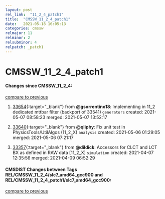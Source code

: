 ```yaml
---
layout: post
rel_link:  "11_2_4_patch1"
title:  "CMSSW_11_2_4_patch1"
date:   2021-05-18 16:05:13
categories: cmssw
relmajor: 11
relminor: 2
relsubminor: 4
relpatch: _patch1
---
```


# CMSSW_11_2_4_patch1
#### Changes since CMSSW_11_2_4:
[compare to previous](https://github.com/cms-sw/cmssw/compare/CMSSW_11_2_4...CMSSW_11_2_4_patch1)



1. [33654](http://github.com/cms-sw/cmssw/pull/33654){:target="_blank"}  from **@gsorrentino18**: Implementing in 11_2 dedicated mttbar filter (backport of 33541)  `generators`  created: 2021-05-07 08:58:23 merged: 2021-05-07 13:52:17



2. [33640](http://github.com/cms-sw/cmssw/pull/33640){:target="_blank"}  from **@qliphy**: Fix unit test in PhysicsTools/UtilAlgos (11_2_X)  `analysis`  created: 2021-05-06 01:29:05 merged: 2021-05-06 07:21:17



3. [33357](http://github.com/cms-sw/cmssw/pull/33357){:target="_blank"}  from **@dildick**: Accessors for CLCT and LCT BX as defined in RAW data [11_2_X] `simulation`  created: 2021-04-07 12:35:56 merged: 2021-04-09 06:52:29



#### CMSDIST Changes between Tags REL/CMSSW_11_2_4/slc7_amd64_gcc900 and REL/CMSSW_11_2_4_patch1/slc7_amd64_gcc900:
[compare to previous](https://github.com/cms-sw/cmsdist/compare/REL/CMSSW_11_2_4/slc7_amd64_gcc900...REL/CMSSW_11_2_4_patch1/slc7_amd64_gcc900)


